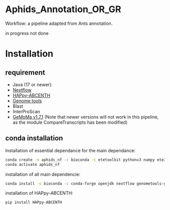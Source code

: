 # Aphids_Annotation_OR_GR
Workflow: a pipeline adapted from Ants annotation. 

in progress not done 

# Installation

## requirement

  - Java (17 or newer):
  - [Nextflow](https://www.nextflow.io/docs/latest/install.html)
  - [HAPpy-ABCENTH](https://github.com/biorover/HAPpy-ABCENTH)
  - [Genome tools](https://genometools.org/)
  - Blast
  - InterProScan
  - [GeMoMa v1.7.1](https://www.jstacs.de/index.php/GeMoMa) (Note that newer versions will not work in this pipeline, as the module CompareTranscripts has been modified)

## conda installation

Installation of essential dependance for the main dependance:

```bash
conda create -n aphids_nf -c bioconda -c etetoolkit python=3 numpy ete3 wise2 mafft=7 hmmer=3 intervaltree pandas perl
conda activate aphids_nf
```

installation of all main dependencie:

```bash
conda install -c bioconda -c conda-forge openjdk nextflow genometools-genometools blast interproscan gemoma=1.7.1
```

installation of HAPpy-ABCENTH:
```bash
pip install HAPpy-ABCENTH
```
